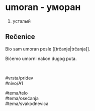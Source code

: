 # umoran - уморан

1. усталый

## Rečenice

Bio sam umoran posle [[trčanje|trčanja]].

Bićemo umorni nakon dugog puta.

<br>

#vrsta/pridev  
#nivo/A1  

#tema/telo  
#tema/osеćanja  
#tema/svakodnevica
